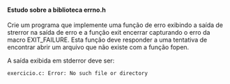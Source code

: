 #### Estudo sobre a biblioteca errno.h 

Crie um programa que implemente uma função de erro exibindo a saída de strerror na saída de erro e a função exit encerrar capturando o erro da macro EXIT\_FAILURE. Esta função deve responder a uma tentativa de 
encontrar abrir um arquivo que não existe com a função fopen.

A saída exibida em stderror deve ser:

```sh
exercicio.c: Error: No such file or directory
```
